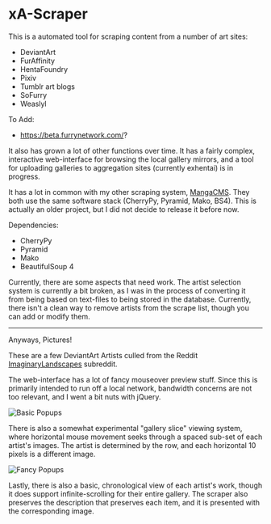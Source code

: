 xA-Scraper
============

This is a automated tool for scraping content from a number of art sites:

- DeviantArt
- FurAffinity
- HentaFoundry
- Pixiv
- Tumblr art blogs
- SoFurry
- Weaslyl

To Add:

 - https://beta.furrynetwork.com/?

It also has grown a lot of other functions over time. It has a fairly complex,
interactive web-interface for browsing the local gallery mirrors, and a tool
for uploading galleries to aggregation sites (currently exhentai) is
in progress.

It has a lot in common with my other scraping system, [MangaCMS](https://github.com/fake-name/MangaCMS/). They both use
the same software stack (CherryPy, Pyramid, Mako, BS4). This is actually an older project, but I did not decide to release
it before now.

Dependencies:

 - CherryPy
 - Pyramid
 - Mako
 - BeautifulSoup 4

Currently, there are some aspects that need work. The artist selection system is currently a bit broken, as I was
in the process of converting it from being based on text-files to being stored in the database. Currently, there isn't a clean way to remove artists from the scrape list, though you can add or modify them.


---


Anyways, Pictures!
	
These are a few DeviantArt Artists culled from the Reddit [ImaginaryLandscapes](http://www.reddit.com/r/ImaginaryLandscapes/) subreddit.

The web-interface has a lot of fancy mouseover preview stuff. Since this is primarily intended to run off a local network, bandwidth concerns are not too relevant, and I went a bit nuts with jQuery.

![Basic Popups](https://raw.githubusercontent.com/fake-name/xA-Scraper/gh-pages/Mouse1.gif)


There is also a somewhat experimental "gallery slice" viewing system, where horizontal mouse movement seeks through a spaced sub-set of each artist's images. The artist is determined by the row, and each horizontal 10 pixels is a different image.

![Fancy Popups](https://raw.githubusercontent.com/fake-name/xA-Scraper/gh-pages/Mouse2.gif)


Lastly, there is also a basic, chronological view of each artist's work, though it does support infinite-scrolling for their entire gallery. The scraper also preserves the description that preserves each item, and it is presented with the corresponding image.

